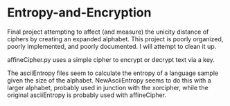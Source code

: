 # Entropy-and-Encryption
Final project attempting to affect (and measure) the unicity distance of ciphers by creating an expanded alphabet. This project is poorly organized, poorly implemented, and poorly documented. I will attempt to clean it up.

affineCipher.py uses a simple cipher to encrypt or decrypt text via a key.

The asciiEntropy files seem to calculate the entropy of a language sample given the size of the alphabet. NewAsciiEntropy seems to do this with a larger alphabet, probably used in junction with the xorcipher, while the original asciiEntropy is probably used with affineCipher.
